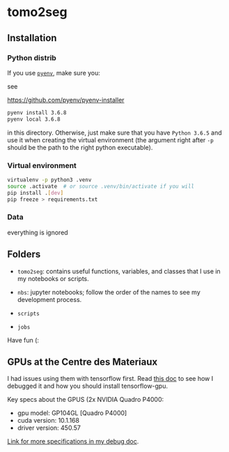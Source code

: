 # tomo2seg

## Installation

### Python distrib

If you use [`pyenv`](https://github.com/pyenv/pyenv), make sure you:

see

https://github.com/pyenv/pyenv-installer

```bash
pyenv install 3.6.8
pyenv local 3.6.8
```

in this directory. Otherwise, just make sure that you have `Python 3.6.5` and use it when creating the virtual environment (the argument right after `-p` should be the path to the right python executable).

### Virtual environment

```bash
virtualenv -p python3 .venv
source .activate  # or source .venv/bin/activate if you will
pip install .[dev]
pip freeze > requirements.txt
```

### Data

everything is ignored

<!-- Everything inside the directory `data` is tracked using [Git LFS](https://git-lfs.github.com/). You need to install this extension to sync it down.
 -->

## Folders

- `tomo2seg`: contains useful functions, variables, and classes that I use in my notebooks or scripts.

- `nbs`: jupyter notebooks; follow the order of the names to see my development process.

- `scripts`

- `jobs`

Have fun (:


## GPUs at the Centre des Materiaux

I had issues using them with tensorflow first. Read [this doc](https://docs.google.com/document/d/10OktY72PNIowjBaNCPHcV-zyRyRYhGs7BUjEZalRPKA/edit?usp=sharing) to see how I debugged it and how you should install tensorflow-gpu.

Key specs about the GPUS (2x NVIDIA Quadro P4000:

- gpu model: GP104GL [Quadro P4000]
- cuda  version: 10.1.168
- driver version: 450.57

[Link for more specifications in my debug doc](https://docs.google.com/document/d/10OktY72PNIowjBaNCPHcV-zyRyRYhGs7BUjEZalRPKA/edit#bookmark=id.jj7oewgniyhv).
